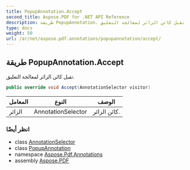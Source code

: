 ```yaml
---
title: PopupAnnotation.Accept
second_title: Aspose.PDF for .NET API Reference
description: طريقة PopupAnnotation. تقبل كائن الزائر لمعالجة التعليق
type: docs
weight: 50
url: /ar/net/aspose.pdf.annotations/popupannotation/accept/
---
```

## طريقة PopupAnnotation.Accept

تقبل كائن الزائر لمعالجة التعليق.

```csharp
public override void Accept(AnnotationSelector visitor)
```

| المعامل | النوع | الوصف |
| --- | --- | --- |
| الزائر | AnnotationSelector | كائن الزائر. |

### انظر أيضًا

* class [AnnotationSelector](../../annotationselector/)
* class [PopupAnnotation](../)
* namespace [Aspose.Pdf.Annotations](../../../aspose.pdf.annotations/)
* assembly [Aspose.PDF](../../../)